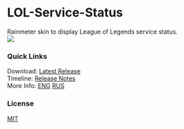# LOL-Service-Status
Rainmeter skin to display League of Legends service status.  
![](http://i.imgur.com/uF1mTUB.png)  

### Quick Links

Download: [Latest Release](https://github.com/Sigmanor/League-of-Legends-Service-Status/releases/latest/)  
Timeline: [Release Notes](https://github.com/Sigmanor/League-of-Legends-Service-Status/wiki/Release-Notes)  
More Info: [ENG](https://github.com/Sigmanor/League-of-Legends-Service-Status/wiki/League-of-Legends-Service-Status-%28ENG%29) [RUS](https://github.com/Sigmanor/League-of-Legends-Service-Status/wiki/League-of-Legends-Service-Status-%28RUS%29)

### License
[MIT](https://github.com/Sigmanor/League-of-Legends-Service-Status/blob/master/LICENSE)
